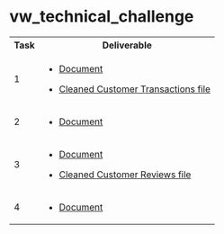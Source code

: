 # vw_technical_challenge

<table>
<tr><th>Task</th><th>Deliverable</th></tr>
<tr><td>
1
</td><td>

* [Document](deliverable_task1.pdf)

* [Cleaned Customer Transactions file](../output/cleaned_files/transactions_cleaned.csv)
</td></tr>
<tr><td>
2
</td><td>

* [Document](deliverable_task2.pdf)

</td></tr>
<tr><td>

3

</td><td>

* [Document](deliverable_task3.pdf)

* [Cleaned Customer Reviews file](../output/cleaned_files/reviews_with_scores.csv)

</td></tr>
<tr><td>

4
</td><td>

* [Document](deliverable_task4.pdf)

</td></tr>

</table>
